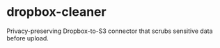 # dropbox-cleaner
Privacy-preserving Dropbox-to-S3 connector that scrubs sensitive data before upload.
